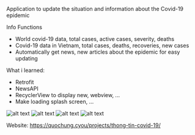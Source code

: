 Application to update the situation and information about the Covid-19 epidemic


Info Functions

+ World covid-19 data, total cases, active cases, severity, deaths
+ Covid-19 data in Vietnam, total cases, deaths, recoveries, new cases
+ Automatically get news, new articles about the epidemic for easy updating


What i learned:
+ Retrofit
+ NewsAPI
+ RecyclerView to display new, webview, ...
+ Make loading splash screen, ...




![alt text](https://quochung.cyou/wp-content/uploads/2021/07/1.jpg)
![alt text](https://quochung.cyou/wp-content/uploads/2021/07/2.jpg)
![alt text](https://quochung.cyou/wp-content/uploads/2021/07/3.jpg)
![alt text](https://quochung.cyou/wp-content/uploads/2021/07/4.jpg)


Website: https://quochung.cyou/projects/thong-tin-covid-19/
